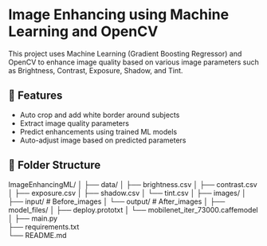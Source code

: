 # Image Enhancing using Machine Learning and OpenCV

This project uses Machine Learning (Gradient Boosting Regressor) and OpenCV to enhance image quality based on various image parameters such as Brightness, Contrast, Exposure, Shadow, and Tint.

## 🔧 Features

- Auto crop and add white border around subjects
- Extract image quality parameters
- Predict enhancements using trained ML models
- Auto-adjust image based on predicted parameters

## 📁 Folder Structure

ImageEnhancingML/
│
├── data/
│   ├── brightness.csv
│   ├── contrast.csv
│   ├── exposure.csv
│   ├── shadow.csv
│   └── tint.csv
│
├── images/
│   ├── input/                   # Before_images
│   └── output/                  # After_images
│
├── model_files/
│   ├── deploy.prototxt
│   └── mobilenet_iter_73000.caffemodel
│
├── main.py                      
├── requirements.txt             
└── README.md                    
